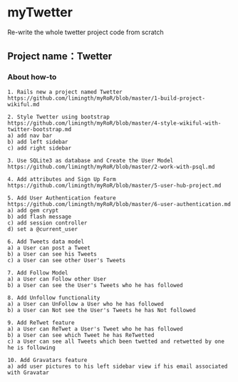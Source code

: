 myTwetter
=========

Re-write the whole twetter project code from scratch

## Project name：Twetter 

### About how-to

	1. Rails new a project named Twetter
	https://github.com/limingth/myRoR/blob/master/1-build-project-wikiful.md

	2. Style Twetter using bootstrap
	https://github.com/limingth/myRoR/blob/master/4-style-wikiful-with-twitter-bootstrap.md
	a) add nav bar
	b) add left sidebar
	c) add right sidebar

	3. Use SQLite3 as database and Create the User Model
	https://github.com/limingth/myRoR/blob/master/2-work-with-psql.md

	4. Add attributes and Sign Up Form
	https://github.com/limingth/myRoR/blob/master/5-user-hub-project.md

	5. Add User Authentication feature
	https://github.com/limingth/myRoR/blob/master/6-user-authentication.md
	a) add gem crypt
	b) add flash message
	c) add session controller
	d) set a @current_user

	6. Add Tweets data model
	a) a User can post a Tweet
	b) a User can see his Tweets
	c) a User can see other User's Tweets

	7. Add Follow Model
	a) a User can Follow other User
	b) a User can see the User's Tweets who he has followed

	8. Add Unfollow functionality
	a) a User can UnFollow a User who he has followed
	b) a User can Not see the User's Tweets he has Not followed

	9. Add ReTwet feature
	a) a User can ReTwet a User's Tweet who he has followed
	b) a User can see which Tweet he has ReTwetted
	c) a User can see all Tweets which been twetted and retwetted by one he is following

	10. Add Gravatars feature
	a) add user pictures to his left sidebar view if his email associated with Gravatar
